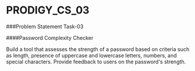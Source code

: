 # PRODIGY_CS_03
###Problem Statement
Task-03

####Password Complexity Checker

Build a tool that assesses the strength of a password based on criteria such as length, presence of uppercase and lowercase letters, numbers, and special characters. Provide feedback to users on the password's strength.
